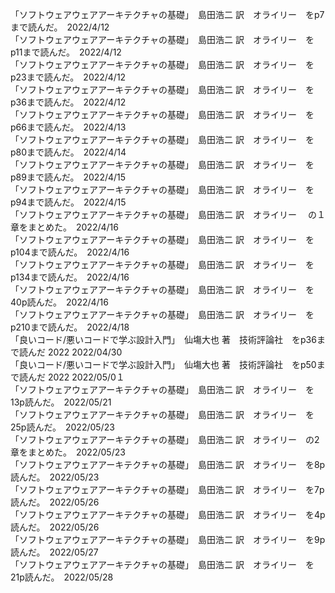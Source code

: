 「ソフトウェアウェアアーキテクチャの基礎」　島田浩二 訳　オライリー　をp7まで読んだ。　2022/4/12  
「ソフトウェアウェアアーキテクチャの基礎」　島田浩二 訳　オライリー　をp11まで読んだ。　2022/4/12  
「ソフトウェアウェアアーキテクチャの基礎」　島田浩二 訳　オライリー　をp23まで読んだ。　2022/4/12  
「ソフトウェアウェアアーキテクチャの基礎」　島田浩二 訳　オライリー　をp36まで読んだ。　2022/4/12  
「ソフトウェアウェアアーキテクチャの基礎」　島田浩二 訳　オライリー　をp66まで読んだ。　2022/4/13  
「ソフトウェアウェアアーキテクチャの基礎」　島田浩二 訳　オライリー　をp80まで読んだ。　2022/4/14  
「ソフトウェアウェアアーキテクチャの基礎」　島田浩二 訳　オライリー　をp89まで読んだ。　2022/4/15  
「ソフトウェアウェアアーキテクチャの基礎」　島田浩二 訳　オライリー　をp94まで読んだ。　2022/4/15  
「ソフトウェアウェアアーキテクチャの基礎」　島田浩二 訳　オライリー　 の１章をまとめた。　2022/4/16  
「ソフトウェアウェアアーキテクチャの基礎」　島田浩二 訳　オライリー　をp104まで読んだ。　2022/4/16  
「ソフトウェアウェアアーキテクチャの基礎」　島田浩二 訳　オライリー　をp134まで読んだ。　2022/4/16   
「ソフトウェアウェアアーキテクチャの基礎」　島田浩二 訳　オライリー　を40p読んだ。　2022/4/16  
「ソフトウェアウェアアーキテクチャの基礎」　島田浩二 訳　オライリー　をp210まで読んだ。　2022/4/18  
「良いコード/悪いコードで学ぶ設計入門」　仙塲大也 著　技術評論社　をp36まで読んだ 2022 2022/04/30  
「良いコード/悪いコードで学ぶ設計入門」　仙塲大也 著　技術評論社　をp50まで読んだ 2022 2022/05/0１  
「ソフトウェアウェアアーキテクチャの基礎」　島田浩二 訳　オライリー　を13p読んだ。　2022/05/21  
「ソフトウェアウェアアーキテクチャの基礎」　島田浩二 訳　オライリー　を25p読んだ。　2022/05/23  
「ソフトウェアウェアアーキテクチャの基礎」　島田浩二 訳　オライリー　の2章をまとめた。　2022/05/23  
「ソフトウェアウェアアーキテクチャの基礎」　島田浩二 訳　オライリー　を8p読んだ。　2022/05/23  
「ソフトウェアウェアアーキテクチャの基礎」　島田浩二 訳　オライリー　を7p読んだ。　2022/05/26  
「ソフトウェアウェアアーキテクチャの基礎」　島田浩二 訳　オライリー　を4p読んだ。　2022/05/26  
「ソフトウェアウェアアーキテクチャの基礎」　島田浩二 訳　オライリー　を9p読んだ。　2022/05/27  
「ソフトウェアウェアアーキテクチャの基礎」　島田浩二 訳　オライリー　を21p読んだ。　2022/05/28  


